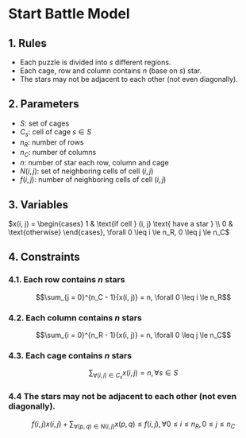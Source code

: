 # Start Battle Model

## 1. Rules

- Each puzzle is divided into $s$ different regions.
- Each cage, row and column contains $n$ (base on $s$) star.
- The stars may not be adjacent to each other (not even diagonally).

## 2. Parameters
- $S$: set of cages
- $C_s$: cell of cage $s \in S$
- $n_R$: number of rows
- $n_C$: number of columns
- $n$: number of star each row, column and cage
- $N(i, j)$: set of neighboring cells of cell $(i, j)$
- $f(i, j)$: number of neighboring cells of cell $(i, j)$

## 3. Variables

$x(i, j) = \begin{cases}
    1 & \text{if cell } (i, j) \text{ have a star } \\
    0 & \text{otherwise}
\end{cases}, \forall 0 \leq i \le n_R, 0 \leq j \le n_C$


## 4. Constraints
### 4.1. Each row contains $n$ stars
$$\sum_{j = 0}^{n_C - 1}{x(i, j)} = n, \forall 0 \leq i \le n_R$$

### 4.2. Each column contains $n$ stars
$$\sum_{i = 0}^{n_R - 1}{x(i, j)} = n, \forall 0 \leq j \le n_C$$

### 4.3. Each cage contains $n$ stars
$$\sum_{\forall (i, j) \in C_s}{x(i, j)} = n, \forall s \in S$$

### 4.4 The stars may not be adjacent to each other (not even diagonally).
$$f(i, j) x(i, j) + \sum_{\forall (p, q) \in N(i, j)}{x(p, q)} \leq f(i, j), \forall 0 \leq i \le n_R, 0 \leq j \le n_C$$
